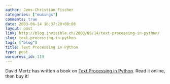 ```yaml
---
author: Jens-Christian Fischer
categories: ["musings"]
comments: true
date: 2003-06-14 16:37:20+00:00
layout: post
link: http://blog.invisible.ch/2003/06/14/text-processing-in-python/
slug: text-processing-in-python
tags: ["blog"]
title: Text Processing in Python
type: post
wordpress_id: 119
---
```


David Mertz has written a book on [Text Processing in Python](http://www.gnosis.cx/TPiP/). Read it online, then buy it!
